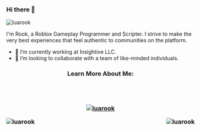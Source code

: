 ### Hi there 👋

<p align="left"> <img src="https://komarev.com/ghpvc/?username=luarook&label=Profile%20views&color=0e75b6&style=flat" alt="luarook" /> </p>

<p align="left">I'm Rook, a Roblox Gameplay Programmer and Scripter. I strive to make the very best experiences that feel authentic to communities on the platform.</p>

- 🔭 I’m currently working at Insightive LLC.
- 👯 I’m looking to collaborate with a team of like-minded individuals.

<h3 align="center">Learn More About Me:</h>

<br></br>

<p align="center">
  <a href="https://github.com/ryo-ma/github-profile-trophy"><img src="https://github-profile-trophy.vercel.app/?username=luarook" alt="luarook" /></a>
</p>

<p>
  &nbsp;
  <img align="left" src="https://github-readme-stats.vercel.app/api?username=luarook&show_icons=true&locale=en" alt="luarook" />
  <img align="right" src="https://github-readme-streak-stats.herokuapp.com/?user=luarook&" alt="luarook" />
</p>
